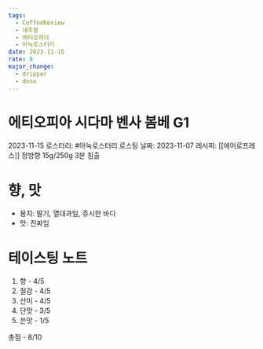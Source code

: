 ```yaml
---
tags:
  - CoffeeReview
  - 내추럴
  - 에티오피아
  - 아눅로스터리
date: 2023-11-15
rate: 8
major_change:
  - dripper
  - dose
---
```

# 에티오피아 시다마 벤사 봄베 G1
2023-11-15
로스터리: #아눅로스터리
로스팅 날짜: 2023-11-07
레시피: [[에어로프레스]] 정방향 15g/250g 3분 침출 
# 향, 맛
- 봉지: 딸기, 열대과일, 쥬시한 바디
- 맛: 진짜임
# 테이스팅 노트
1. 향 - 4/5
2. 질감 - 4/5
3. 산미 - 4/5
4. 단맛 - 3/5
5. 쓴맛 - 1/5

총점 - 8/10


